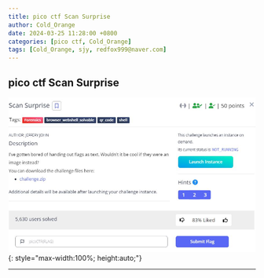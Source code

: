 ```yaml
---
title: pico ctf Scan Surprise
author: Cold_Orange
date: 2024-03-25 11:28:00 +0800
categories: [pico ctf, Cold_Orange]
tags: [Cold_Orange, sjy, redfox999@naver.com]
---
```


## pico ctf Scan Surprise

![pico ctf Scan Surprise](https://raw.githubusercontent.com/ProjectCTF/CTF-Hacking-Project/main/Scan_Surprise.JPG){: style="max-width:100%; height:auto;"}

---
